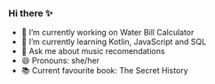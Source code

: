 ### Hi there ✨
- 🔭 I’m currently working on Water Bill Calculator
- 🌱 I’m currently learning Kotlin, JavaScript and SQL
- 💬 Ask me about music recomendations
- 😄 Pronouns: she/her
- 📚 Current favourite book: The Secret History
